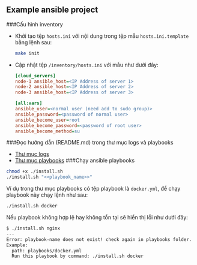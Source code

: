 Example ansible project
---
###Cấu hình inventory
- Khởi tạo tệp `hosts.ini` với nội dung trong tệp mẫu `hosts.ini.template` bằng lệnh sau:
    ```bash
    make init
    ```
- Cập nhật tệp `/inventory/hosts.ini` với mẫu như dưới đây:
    ```ini
    [cloud_servers]
    node-1 ansible_host=<IP Address of server 1>
    node-2 ansible_host=<IP Address of server 2>
    node-3 ansible_host=<IP Address of server 3>
    
    [all:vars]
    ansible_user=<normal user (need add to sudo group)>
    ansible_password=<password of normal user>
    ansible_become_user=root
    ansible_become_password=<password of root user>
    ansible_become_method=su
    ```
###Đọc hướng dẫn (README.md) trong thư mục logs và playbooks
- [Thư mục logs](./logs/README.md)  
- [Thư mục playbooks](./playbooks/README.md)
###Chạy ansible playbooks
```bash
chmod +x ./install.sh
./install.sh "<<playbook_name>>"
```
Ví dụ trong thư mục playbooks có tệp playbook là `docker.yml`, để chạy playbook này chạy lệnh như sau:
```bash
./install.sh docker
```
Nếu playbook không hợp lệ hay không tồn tại sẽ hiển thị lỗi như dưới đây:
```bash
$ ./install.sh nginx
---
Error: playbook-name does not exist! check again in playbooks folder.
Example:
  path: playbooks/docker.yml
  Run this playbook by command: ./install.sh docker
```